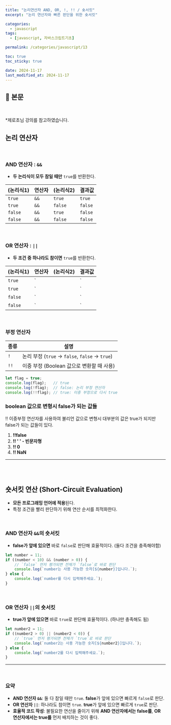 ```yaml
---
title: "논리연산자 AND, OR, !, !! / 숏서킷"
excerpt: "논리 연산자와 빠른 판단을 위한 숏서킷"

categories:
  - javascript
tags:
  - [javascript, 자바스크립트기초]

permalink: /categories/javascript/13

toc: true
toc_sticky: true

date: 2024-11-17
last_modified_at: 2024-11-17
---
```


## 🦥 본문

<br>


*제로초님 강의를 참고하였습니다.


## 논리 연산자


<br>

### AND 연산자 : `&&`

- **두 논리식이 모두 참일 때만** `true`를 반환한다.

| (논리식1) | 연산자 | (논리식2) | 결과값 |
|-----------|--------|-----------|--------|
| `true`    | `&&`   | `true`    | `true` |
| `true`    | `&&`   | `false`   | `false`|
| `false`   | `&&`   | `true`    | `false`|
| `false`   | `&&`   | `false`   | `false`|

<br>

### OR 연산자 : `||`

- **두 조건 중 하나라도 참이면** `true`를 반환한다.

| (논리식1) | 연산자 | (논리식2) | 결과값 |
|-----------|--------|-----------|--------|
| `true`    | `||`   | `true`    | `true` |
| `true`    | `||`   | `false`   | `true` |
| `false`   | `||`   | `true`    | `true` |
| `false`   | `||`   | `false`   | `false`|

<br>

### 부정 연산자

| 종류  | 설명                                              |
|-------|---------------------------------------------------|
| `!`   | 논리 부정 (`true` → `false`, `false` → `true`)    |
| `!!`  | 이중 부정 (Boolean 값으로 변환할 때 사용)         |

```jsx
let flag = true;
console.log(flag);   // true
console.log(!flag);  // false: 논리 부정 연산자
console.log(!!flag); // true: 이중 부정으로 다시 true
```

### boolean 값으로 변형시 false가 되는 값들

!! 이중부정 연산자를 사용하여 불리언 값으로 변형시 대부분의 값은 true가 되지만 false가 되는 값들이 있다.

1. **!!false**
2. **!! ' ' - 빈문자형**
3. **!! 0**
4. **!! NaN**

---
<br>
<br>

## 숏서킷 연산 (Short-Circuit Evaluation)

- **모든 프로그래밍 언어에 적용**된다.
- 특정 조건을 빨리 판단하기 위해 연산 순서를 최적화한다.

<br>

### AND 연산자 `&&`의 숏서킷

- **false가 앞에 있으면** 바로 `false`로 판단해 효율적이다. (둘다 조건을 충족해야함)

```jsx
let number = 11;
if ((number < 10) && (number > 0)) {
    // `false` 먼저 평가되면 전체가 `false`로 바로 판단
    console.log(`number는 사용 가능한 숫자[${number}]입니다.`);
} else {
    console.log(`number를 다시 입력해주세요.`);
}

```
<br>

### OR 연산자 `||`의 숏서킷

- **true가 앞에 있으면** 바로 `true`로 판단해 효율적이다. (하나만 충족해도 됨)

```jsx
let number2 = 11;
if ((number2 > 0) || (number2 < 0)) {
    // `true` 먼저 평가되면 전체가 `true`로 바로 판단
    console.log(`number2는 사용 가능한 숫자[${number2}]입니다.`);
} else {
    console.log(`number2를 다시 입력해주세요.`);
}

```

---

<br>

### 요약

- **AND 연산자 `&&`**: 둘 다 참일 때만 `true`. **false**가 앞에 있으면 빠르게 `false`로 판단.
- **OR 연산자 `||`**: 하나라도 참이면 `true`. **true**가 앞에 있으면 빠르게 `true`로 판단.
- **효율적 코드 작성**: 불필요한 연산을 줄이기 위해 **AND 연산자에서는 false를**, **OR 연산자에서는 true를** 먼저 배치하는 것이 좋다.

<br>
<br>



